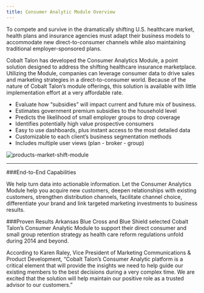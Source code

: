 ```yaml
---
title: Consumer Analytic Module Overview
---
```


To compete and survive in the dramatically shifting U.S. healthcare market, health plans and insurance agencies must adapt their business models to accommodate new direct-to-consumer channels while also maintaining traditional employer-sponsored plans.

Cobalt Talon has developed the Consumer Analytics Module, a point solution designed to address the shifting healthcare insurance marketplace. Utilizing the Module, companies can leverage consumer data to drive sales and marketing strategies in a direct-to-consumer world. Because of the nature of Cobalt Talon’s module offerings, this solution is available with little implementation effort at a very affordable rate.

* Evaluate how “subsidies” will impact current and future mix of business.
* Estimates government premium subsidies to the household level
* Predicts the likelihood of small employer groups to drop coverage
* Identifies potentially high value prospective consumers
* Easy to use dashboards, plus instant access to the most detailed data
* Customizable to each client’s business segmentation methods
* Includes multiple user views (plan - broker - group)

![products-market-shift-module](/images/solutions/products-market-shift-module.jpg)

---

###End-to-End Capabilities

We help turn data into actionable information. Let the Consumer Analytics Module help you acquire new customers, deepen relationships with existing customers, strengthen distribution channels, facilitate channel choice, differentiate your brand and link targeted marketing investments to business results.

###Proven Results
Arkansas Blue Cross and Blue Shield selected Cobalt Talon’s Consumer Analytic Module to support their direct consumer and small group retention strategy as health care reform regulations unfold during 2014 and beyond. 

According to Karen Raley, Vice President of Marketing Communications & Product Development, “Cobalt Talon’s Consumer Analytic platform is a critical element that will provide the insights we need to help guide our existing members to the best decisions during a very complex time.  We are excited that the solution will help maintain our positive role as a trusted advisor to our customers.”

